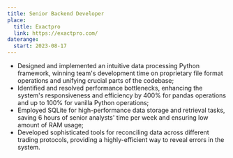 ```yaml
---
title: Senior Backend Developer
place:
  title: Exactpro
  link: https://exactpro.com/
daterange:
  start: 2023-08-17
---
```


- Designed and implemented an intuitive data processing Python framework, winning team's development time on proprietary file format operations and unifying crucial parts of the codebase;
- Identified and resolved performance bottlenecks, enhancing the system's responsiveness and efficiency by 400% for pandas operations and up to 100% for vanilla Python operations;
- Employed SQLite for high-performance data storage and retrieval tasks, saving 6 hours of senior analysts' time per week and ensuring low amount of RAM usage;
- Developed sophisticated tools for reconciling data across different trading protocols, providing a highly-efficient way to reveal errors in the system.
